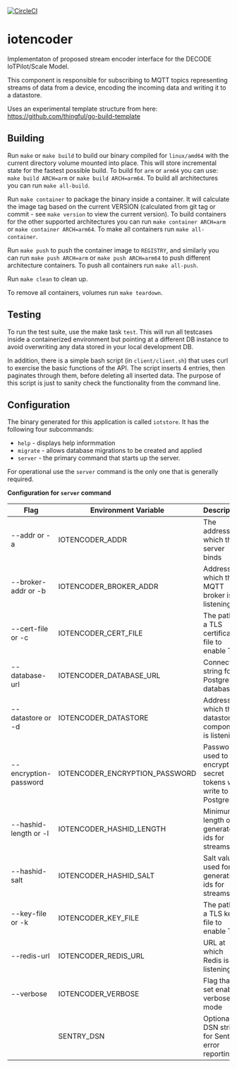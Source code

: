 [![CircleCI](https://circleci.com/gh/DECODEproject/iotencoder.svg?style=svg)](https://circleci.com/gh/DECODEproject/iotencoder)

# iotencoder

Implementaton of proposed stream encoder interface for the DECODE
IoTPilot/Scale Model.

This component is responsible for subscribing to MQTT topics representing
streams of data from a device, encoding the incoming data and writing it to a
datastore.

Uses an experimental template structure from here:
https://github.com/thingful/go-build-template

## Building

Run `make` or `make build` to build our binary compiled for `linux/amd64`
with the current directory volume mounted into place. This will store
incremental state for the fastest possible build. To build for `arm` or
`arm64` you can use: `make build ARCH=arm` or `make build ARCH=arm64`. To
build all architectures you can run `make all-build`.

Run `make container` to package the binary inside a container. It will
calculate the image tag based on the current VERSION (calculated from git tag
or commit - see `make version` to view the current version). To build
containers for the other supported architectures you can run
`make container ARCH=arm` or `make container ARCH=arm64`. To make all
containers run `make all-container`.

Run `make push` to push the container image to `REGISTRY`, and similarly you
can run `make push ARCH=arm` or `make push ARCH=arm64` to push different
architecture containers. To push all containers run `make all-push`.

Run `make clean` to clean up.

To remove all containers, volumes run `make teardown`.

## Testing

To run the test suite, use the make task `test`. This will run all testcases
inside a containerized environment but pointing at a different DB instance to
avoid overwriting any data stored in your local development DB.

In addition, there is a simple bash script (in `client/client.sh`) that uses
curl to exercise the basic functions of the API. The script inserts 4
entries, then paginates through them, before deleting all inserted data. The
purpose of this script is just to sanity check the functionality from the
command line.

## Configuration

The binary generated for this application is called `iotstore`. It has the following four subcommands:

* `help` - displays help informmation
* `migrate` - allows database migrations to be created and applied
* `server` - the primary command that starts up the server.

For operational use the `server` command is the only one that is generally
required.

**Configuration for `server` command**

| Flag                  | Environment Variable           | Description                                                 | Default value                   | Required |
| --------------------- | ------------------------------ | ----------------------------------------------------------- | ------------------------------- | -------- |
| --addr or -a          | IOTENCODER_ADDR                | The address to which the server binds                       | 0.0.0.0:8080                    | No       |
| --broker-addr or -b   | IOTENCODER_BROKER_ADDR         | Address at which the MQTT broker is listening               | tcp://mqtt.smartcitizen.me:1883 | No       |
| --cert-file or -c     | IOTENCODER_CERT_FILE           | The path to a TLS certificate file to enable TLS            |                                 | No       |
| --database-url        | IOTENCODER_DATABASE_URL        | Connection string for Postgres database                     |                                 | Yes      |
| --datastore or -d     | IOTENCODER_DATASTORE           | Address at which the datastore component is listening       |                                 | Yes      |
| --encryption-password | IOTENCODER_ENCRYPTION_PASSWORD | Password used to encrypt secret tokens we write to Postgres |                                 | Yes      |
| --hashid-length or -l | IOTENCODER_HASHID_LENGTH       | Minimum length of generated ids for streams                 | 8                               | No       |
| --hashid-salt         | IOTENCODER_HASHID_SALT         | Salt value used for generating ids for streams              |                                 | Yes      |
| --key-file or -k      | IOTENCODER_KEY_FILE            | The path to a TLS key file to enable TLS                    |                                 | No       |
| --redis-url           | IOTENCODER_REDIS_URL           | URL at which Redis is listening                             |                                 | Yes      |
| --verbose             | IOTENCODER_VERBOSE             | Flag that if set enables verbose mode                       | False                           | No       |
|                       | SENTRY_DSN                     | Optional DSN string for Sentry error reporting              |                                 | No       |
